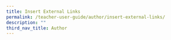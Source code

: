 ```yaml
---
title: Insert External Links
permalink: /teacher-user-guide/author/insert-external-links/
description: ""
third_nav_title: Author
---
```

